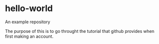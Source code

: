 # hello-world
An example repository

The purpose of this is to go throught the tutorial that github provides when first making an account.
